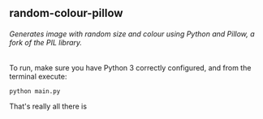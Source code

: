 random-colour-pillow
--------------------
###### Generates image with random size and colour using Python and Pillow, a fork of the PIL library.



To run, make sure you have Python 3 correctly configured, and from the terminal execute:

```bash
python main.py
```

That's really all there is
